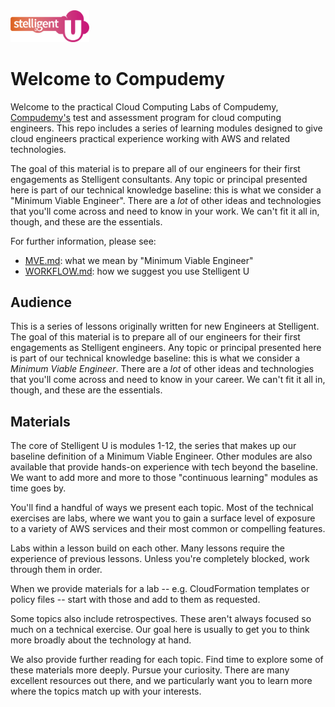 <img src="images/logo.png" width=25% height=25%>

# Welcome to Compudemy

Welcome to the practical Cloud Computing Labs of Compudemy,
[Compudemy's](https://compudemy.org) test and assessment program for cloud computing engineers. This
repo includes a series of learning modules designed to give cloud engineers
practical experience working with AWS and related technologies.

The goal of this material is to prepare all of our engineers for their first
engagements as Stelligent consultants. Any topic or principal presented here
is part of our technical knowledge baseline: this is what we consider a
"Minimum Viable Engineer". There are a _lot_ of other ideas and technologies
that you'll come across and need to know in your work.  We can't fit it all in,
though, and these are the essentials.

For further information, please see:

* [MVE.md](MVE.md): what we mean by "Minimum Viable Engineer"
* [WORKFLOW.md](WORKFLOW.md): how we suggest you use Stelligent U

## Audience

This is a series of lessons originally written for new Engineers at
Stelligent. The goal of this material is to prepare all of our engineers for
their first engagements as Stelligent engineers. Any topic or principal
presented here is part of our technical knowledge baseline: this is what we
consider a _Minimum Viable Engineer_. There are a _lot_ of other ideas and
technologies that you'll come across and need to know in your career.
We can't fit it all in, though, and these are the essentials.

## Materials

The core of Stelligent U is modules 1-12, the series that makes up our baseline
definition of a Minimum Viable Engineer. Other modules are also available that
provide hands-on experience with tech beyond the baseline. We want to add more
and more to those "continuous learning" modules as time goes by.

You'll find a handful of ways we present each topic. Most of the technical
exercises are labs, where we want you to gain a surface level of exposure to
a variety of AWS services and their most common or compelling features.

Labs within a lesson build on each other. Many lessons require the experience
of previous lessons. Unless you're completely blocked, work through them in
order.

When we provide materials for a lab -- e.g. CloudFormation templates or
policy files -- start with those and add to them as requested.

Some topics also include retrospectives. These aren't always focused so much
on a technical exercise. Our goal here is usually to get you to think more
broadly about the technology at hand.

We also provide further reading for each topic. Find time to explore some of
these materials more deeply. Pursue your curiosity. There are many excellent
resources out there, and we particularly want you to learn more where the topics
match up with your interests.

